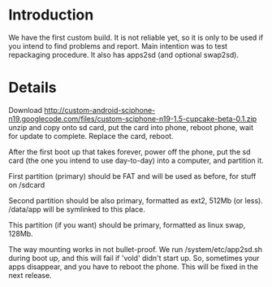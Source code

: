 # Introduction #

We have the first custom build.  It is not reliable yet, so it is only to be used if you intend to find problems and report.  Main intention was to test repackaging procedure.  It also has apps2sd (and optional swap2sd).


# Details #

Download http://custom-android-sciphone-n19.googlecode.com/files/custom-sciphone-n19-1.5-cupcake-beta-0.1.zip unzip and copy onto sd card, put the card into phone, reboot phone, wait for update to complete.  Replace the card, reboot.

After the first boot up that takes forever, power off the phone, put the sd card (the one you intend to use day-to-day) into a computer, and partition it.

First partition (primary) should be FAT and will be used as before, for stuff on /sdcard

Second partition should be also primary, formatted as ext2, 512Mb (or less).  /data/app will be symlinked to this place.

This partition (if you want) should be primary, formatted as linux swap, 128Mb.

The way mounting works in not bullet-proof.  We run /system/etc/app2sd.sh during boot up, and this will fail if 'vold' didn't start up.  So, sometimes your apps disappear, and you have to reboot the phone.  This will be fixed in the next release.